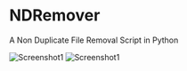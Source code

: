 # NDRemover
A Non Duplicate File Removal Script in Python

![Screenshot1](https://github.com/HashtagDev/NDRemover/shot1.png?raw=true "Before running script")
![Screenshot1](/NDRemover/shot2.png?raw=true "After running script non-distinct files removed")
